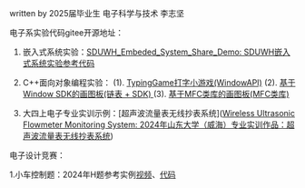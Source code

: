 written by 2025届毕业生 电子科学与技术 李志坚

电子系实验代码gitee开源地址：

1. 嵌入式系统实验：[SDUWH_Embeded_System_Share_Demo: SDUWH嵌入式系统实验参考代码](https://gitee.com/warrior_Li/sduwh_-embeded_-system_-share_-demo)

2. C++面向对象编程实验：
(1). [TypingGame打字小游戏(WindowAPI)](https://gitee.com/warrior_Li/typing-game_-v1.0)
(2). [基于Window SDK的画图板(链表 + SDK) ](https://gitee.com/warrior_Li/easy_-drawing_-board_-sdk)
(3). [基于MFC类库的画图板(MFC类库)](https://gitee.com/warrior_Li/easy_-drawing_-board_-mfc)   

3. 大四上电子专业实训示例：[超声波流量表无线抄表系统]([Wireless Ultrasonic Flowmeter Monitoring System: 2024年山东大学（威海）专业实训作品：超声波流量表无线抄表系统](https://gitee.com/sduwh-embedded-training-group/wireless-ultrasonic-flowmeter-monitoring-system))

电子设计竞赛：

   1.小车控制题：2024年H题参考实例[视频](https://www.bilibili.com/video/BV1UJzgY7E3s/?spm_id_from=333.337.search-card.all.click)、[代码](https://github.com/ZhijianLi2003/ZLC_MSPM0_Peripheral_Library)